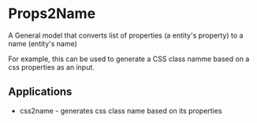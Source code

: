 # Props2Name

A General model that converts list of properties (a entity's property) to a name (entity's name)

For example, this can be used to generate a CSS class namme based on a css properties as an input.

## Applications

- css2name - generates css class name based on its properties
